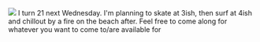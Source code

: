 ![](https://i.imgur.com/vzIXKBO.png)
I turn 21 next Wednesday. I'm planning to skate at 3ish, then surf at 4ish and chillout by a fire on the beach after. Feel free to come along for whatever you want to come to/are available for